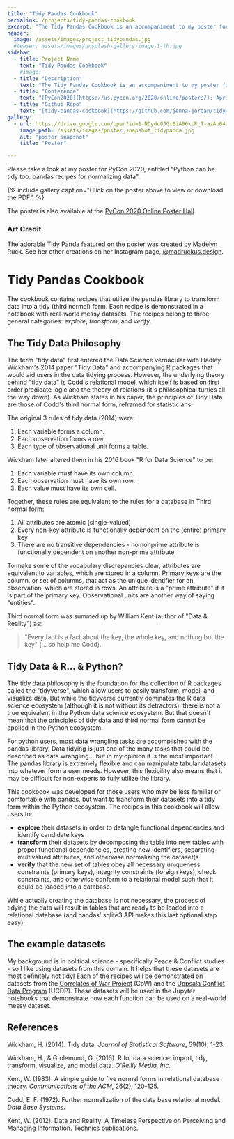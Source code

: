 ```yaml
---
title: "Tidy Pandas Cookbook"
permalink: /projects/tidy-pandas-cookbook
excerpt: "The Tidy Pandas Cookbook is an accompaniment to my poster for PyCon2020 - 'Python can be tidy too: pandas recipes for normalizing data'"
header:
  image: /assets/images/project_tidypandas.jpg
  #teaser: assets/images/unsplash-gallery-image-1-th.jpg
sidebar:
  - title: Project Name
    text: "Tidy Pandas Cookbook"
    #image:
  - title: "Description"
    text: "The Tidy Pandas Cookbook is an accompaniment to my poster for PyCon2020 - 'Python can be tidy too: pandas recipes for normalizing data'"
  - title: "Conference"
    text: "[PyCon2020](https://us.pycon.org/2020/online/posters/); April-May 2020; Online (originally Pittsburgh)"
  - title: "Github Repo"
    text: "[tidy-pandas-cookbook](https://github.com/jenna-jordan/tidy-pandas-cookbook)"
gallery:
  - url: https://drive.google.com/open?id=1-NDydc0JGx0iA96kbR_T-azAb04qdimf
    image_path: /assets/images/poster_snapshot_tidypanda.jpg
    alt: "poster snapshot"
    title: "Poster"

---
```


Please take a look at my poster for PyCon 2020, entitled "Python can be tidy too: pandas recipes for normalizing data".

{% include gallery caption="Click on the poster above to view or download the PDF." %}

The poster is also available at the [PyCon 2020 Online Poster Hall](https://us.pycon.org/2020/online/posters/).

### Art Credit

The adorable Tidy Panda featured on the poster was created by Madelyn Ruck. See her other creations on her Instagram page, [@madruckus.design](https://www.instagram.com/madruckus.design/).

# Tidy Pandas Cookbook

The cookbook contains recipes that utilize the pandas library to transform data into a tidy (third normal) form. Each recipe is demonstrated in a notebook with real-world messy datasets. The recipes belong to three general categories: *explore*, *transform*, and *verify*.

## The Tidy Data Philosophy

The term "tidy data" first entered the Data Science vernacular with Hadley Wickham's 2014 paper "Tidy Data" and accompanying R packages that would aid users in the data tidying process. However, the underlying theory behind "tidy data" is Codd's relational model, which itself is based on first order predicate logic and the theory of relations (it's philosophical turtles all the way down). As Wickham states in his paper, the principles of Tidy Data are those of Codd's third normal form, reframed for statisticians.

The original 3 rules of tidy data (2014) were:

1. Each variable forms a column.
2. Each observation forms a row.
3. Each type of observational unit forms a table.

Wickham later altered them in his 2016 book "R for Data Science" to be:

1. Each variable must have its own column.
2. Each observation must have its own row.
3. Each value must have its own cell.

Together, these rules are equivalent to the rules for a database in Third normal form:

1. All attributes are atomic (single-valued)
2. Every non-key attribute is functionally dependent on the (entire) primary key
3. There are no transitive dependencies - no nonprime attribute is functionally dependent on another non-prime attribute

To make some of the vocabulary discrepancies clear, attributes are equivalent to variables, which are stored in a column. Primary keys are the column, or set of columns, that act as the unique identifier for an observation, which are stored in rows. An attribute is a "prime attribute" if it is part of the primary key. Observational units are another way of saying "entities".

Third normal form was summed up by William Kent (author of "Data & Reality") as:
> "Every fact is a fact about the key, the whole key, and nothing but the key" (... so help me Codd).

## Tidy Data & R... & Python?

The tidy data philosophy is the foundation for the collection of R packages called the "tidyverse", which allow users to easily transform, model, and visualize data. But while the tidyverse currently dominates the R data science ecosystem (although it is not without its detractors), there is not a true equivalent in the Python data science ecosystem. But that doesn't mean that the principles of tidy data and third normal form cannot be applied in the Python ecosystem.

For python users, most data wrangling tasks are accomplished with the pandas library. Data tidying is just one of the many tasks that could be described as data wrangling... but in my opinion it is the most important. The pandas library is extremely flexible and can manipulate tabular datasets into whatever form a user needs. However, this flexibility also means that it may be difficult for non-experts to fully utilize the library.

This cookbook was developed for those users who may be less familiar or comfortable with pandas, but want to transform their datasets into a tidy form within the Python ecosystem. The recipes in this cookbook will allow users to:

- **explore** their datasets in order to detangle functional dependencies and identify candidate keys
- **transform** their datasets by decomposing the table into new tables with proper functional dependencies, creating new identifiers, separating multivalued attributes, and otherwise normalizing the dataset(s
- **verify** that the new set of tables obey all necessary uniqueness constraints (primary keys), integrity constraints (foreign keys), check constraints, and otherwise conform to a relational model such that it could be loaded into a database.

While actually creating the database is not necessary, the process of tidying the data will result in tables that are ready to be loaded into a relational database (and pandas' sqlite3 API makes this last optional step easy).

## The example datasets

My background is in political science - specifically Peace & Conflict studies - so I like using datasets from this domain. It helps that these datasets are most definitely not tidy! Each of the recipes will be demonstrated on datasets from the [Correlates of War Project](https://correlatesofwar.org/) (CoW) and the [Uppsala Conflict Data Program](https://www.ucdp.uu.se/) (UCDP). These datasets will be used in the Jupyter notebooks that demonstrate how each function can be used on a real-world messy dataset.

## References

Wickham, H. (2014). Tidy data. *Journal of Statistical Software*, 59(10), 1-23.

Wickham, H., & Grolemund, G. (2016). R for data science: import, tidy, transform, visualize, and model data. *O'Reilly Media, Inc*.

Kent, W. (1983). A simple guide to five normal forms in relational database theory. *Communications of the ACM*, 26(2), 120-125.

Codd, E. F. (1972). Further normalization of the data base relational model. *Data Base Systems*.

Kent, W. (2012). Data and Reality: A Timeless Perspective on Perceiving and Managing Information. Technics publications.
